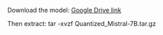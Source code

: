 Download the model:
[Google Drive link](https://drive.google.com/drive/folders/121tedX2RkZ79I9ztWpOVAbraa3rlkvHS?usp=sharing)

Then extract:
tar -xvzf Quantized_Mistral-7B.tar.gz